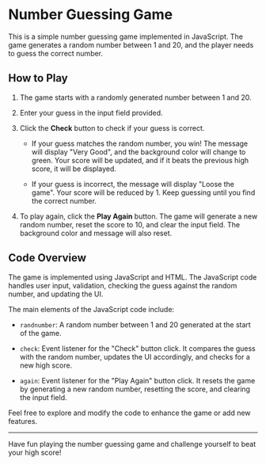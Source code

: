 # Number Guessing Game

This is a simple number guessing game implemented in JavaScript. The game generates a random number between 1 and 20, and the player needs to guess the correct number.

## How to Play

1. The game starts with a randomly generated number between 1 and 20.

2. Enter your guess in the input field provided.

3. Click the **Check** button to check if your guess is correct.

   - If your guess matches the random number, you win! The message will display "Very Good", and the background color will change to green. Your score will be updated, and if it beats the previous high score, it will be displayed.

   - If your guess is incorrect, the message will display "Loose the game". Your score will be reduced by 1. Keep guessing until you find the correct number.

4. To play again, click the **Play Again** button. The game will generate a new random number, reset the score to 10, and clear the input field. The background color and message will also reset.

## Code Overview

The game is implemented using JavaScript and HTML. The JavaScript code handles user input, validation, checking the guess against the random number, and updating the UI.

The main elements of the JavaScript code include:

- `randnumber`: A random number between 1 and 20 generated at the start of the game.

- `check`: Event listener for the "Check" button click. It compares the guess with the random number, updates the UI accordingly, and checks for a new high score.

- `again`: Event listener for the "Play Again" button click. It resets the game by generating a new random number, resetting the score, and clearing the input field.

Feel free to explore and modify the code to enhance the game or add new features.

---

Have fun playing the number guessing game and challenge yourself to beat your high score!

